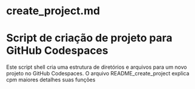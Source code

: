 # create_project.md
# Script de criação de projeto para GitHub Codespaces

Este script shell cria uma estrutura de diretórios e arquivos para um novo projeto no GitHub Codespaces. O arquivo README_create_project explica cpm maiores detalhes suas funções